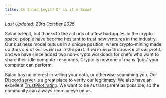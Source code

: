 ```yaml
---
title: Is Salad Legit? Or is it a Scam?
---
```


_Last Updated: 23rd October 2025_

Salad is legit, but thanks to the actions of a few bad apples in the crypto space, people have become hesitant to trust
new ventures in the industry. Our business model puts us in a unique position, where crypto-mining made up the core of
our business in the past. It was never the source of our profit, and we have since added two non-crypto workloads for
chefs who want to share their idle computer resources. Crypto is now one of many 'jobs' your computer can perform.

Salad has no interest in selling your data, or otherwise scamming you. Our [Discord server](https://discord.gg/salad) is
a great place to verify our legitimacy. We also have an
excellent [TrustPilot rating](https://www.trustpilot.com/review/salad.com). We want to be as transparent as possible, so
the community can always keep an eye on us.
